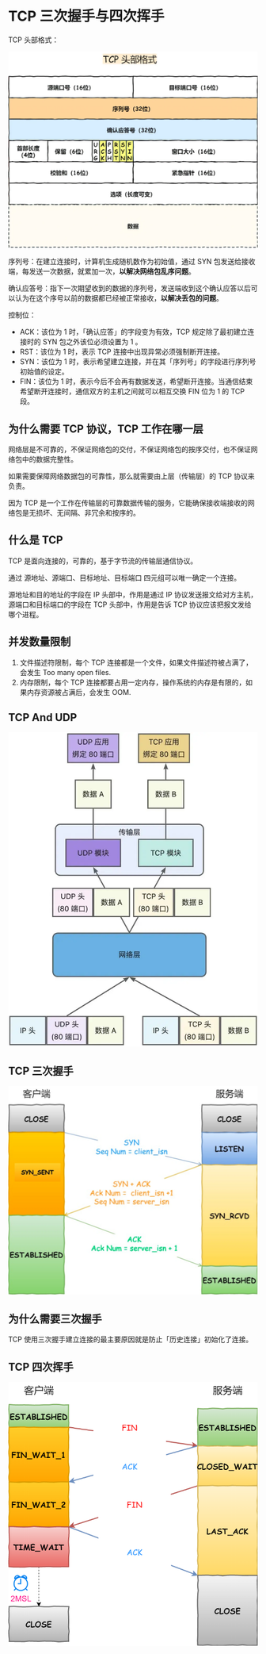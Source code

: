 ﻿# TCP 三次握手与四次挥手

TCP 头部格式：

![TCP 头部格式](./images/2023-03-09-10-34-47.png)

序列号：在建立连接时，计算机生成随机数作为初始值，通过 SYN 包发送给接收端，每发送一次数据，就累加一次，**以解决网络包乱序问题**。

确认应答号：指下一次期望收到的数据的序列号，发送端收到这个确认应答以后可以认为在这个序号以前的数据都已经被正常接收，**以解决丢包的问题**。

控制位：

- ACK：该位为 1 时，「确认应答」的字段变为有效，TCP 规定除了最初建立连接时的 SYN 包之外该位必须设置为 1 。
- RST：该位为 1 时，表示 TCP 连接中出现异常必须强制断开连接。
- SYN：该位为 1 时，表示希望建立连接，并在其「序列号」的字段进行序列号初始值的设定。
- FIN：该位为 1 时，表示今后不会再有数据发送，希望断开连接。当通信结束希望断开连接时，通信双方的主机之间就可以相互交换 FIN 位为 1 的 TCP 段。

## 为什么需要 TCP 协议，TCP 工作在哪一层

网络层是不可靠的，不保证网络包的交付，不保证网络包的按序交付，也不保证网络包中的数据完整性。

如果需要保障网络数据包的可靠性，那么就需要由上层（传输层）的 TCP 协议来负责。

因为 TCP 是一个工作在传输层的可靠数据传输的服务，它能确保接收端接收的网络包是无损坏、无间隔、非冗余和按序的。

## 什么是 TCP

TCP 是面向连接的，可靠的，基于字节流的传输层通信协议。

通过 源地址、源端口、目标地址、目标端口 四元组可以唯一确定一个连接。

源地址和目的地址的字段在 IP 头部中，作用是通过 IP 协议发送报文给对方主机，源端口和目标端口的字段在 TCP 头部中，作用是告诉 TCP 协议应该把报文发给哪个进程。

## 并发数量限制

1. 文件描述符限制，每个 TCP 连接都是一个文件，如果文件描述符被占满了，会发生 Too many open files.
2. 内存限制，每个 TCP 连接都要占用一定内存，操作系统的内存是有限的，如果内存资源被占满后，会发生 OOM.

## TCP And UDP

![TCP VS UDP](./images/2023-03-09-11-06-10.png)

## TCP 三次握手

![TCP 三次握手图解](./images/2023-03-09-11-08-03.png)

## 为什么需要三次握手

TCP 使用三次握手建立连接的最主要原因就是防止「历史连接」初始化了连接。

## TCP 四次挥手

![TCP 四次挥手](./images/2023-03-09-11-50-43.png)
